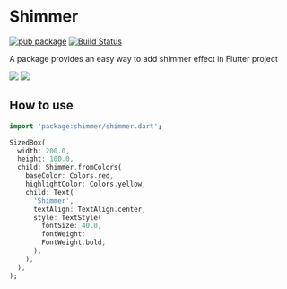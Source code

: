# Shimmer

[![pub package](https://img.shields.io/pub/v/shimmer.svg)](https://pub.dartlang.org/packages/shimmer) [![Build Status](https://travis-ci.org/hnvn/flutter_shimmer.svg?branch=master)](https://travis-ci.org/hnvn/flutter_shimmer)

A package provides an easy way to add shimmer effect in Flutter project

<p>
    <img src="https://github.com/hnvn/flutter_shimmer/blob/master/screenshots/loading_list.gif?raw=true"/>
    <img src="https://github.com/hnvn/flutter_shimmer/blob/master/screenshots/slide_to_unlock.gif?raw=true"/>
</p>

## How to use

```dart
import 'package:shimmer/shimmer.dart';

```

```dart
SizedBox(
  width: 200.0,
  height: 100.0,
  child: Shimmer.fromColors(
    baseColor: Colors.red,
    highlightColor: Colors.yellow,
    child: Text(
      'Shimmer',
      textAlign: TextAlign.center,
      style: TextStyle(
        fontSize: 40.0,
        fontWeight:
        FontWeight.bold,
      ),
    ),
  ),
);

```